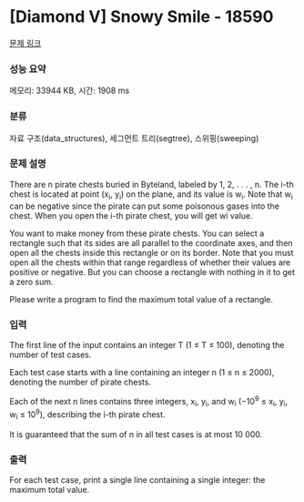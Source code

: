 # [Diamond V] Snowy Smile - 18590 

[문제 링크](https://www.acmicpc.net/problem/18590) 

### 성능 요약

메모리: 33944 KB, 시간: 1908 ms

### 분류

자료 구조(data_structures), 세그먼트 트리(segtree), 스위핑(sweeping)

### 문제 설명

<p>There are n pirate chests buried in Byteland, labeled by 1, 2, . . . , n. The i-th chest is located at point (x<sub>i</sub>, y<sub>i</sub>) on the plane, and its value is w<sub>i</sub>. Note that w<sub>i</sub> can be negative since the pirate can put some poisonous gases into the chest. When you open the i-th pirate chest, you will get wi value.</p>

<p>You want to make money from these pirate chests. You can select a rectangle such that its sides are all parallel to the coordinate axes, and then open all the chests inside this rectangle or on its border. Note that you must open all the chests within that range regardless of whether their values are positive or negative. But you can choose a rectangle with nothing in it to get a zero sum.</p>

<p>Please write a program to find the maximum total value of a rectangle.</p>

### 입력 

 <p>The first line of the input contains an integer T (1 ≤ T ≤ 100), denoting the number of test cases.</p>

<p>Each test case starts with a line containing an integer n (1 ≤ n ≤ 2000), denoting the number of pirate chests.</p>

<p>Each of the next n lines contains three integers, x<sub>i</sub>, y<sub>i</sub>, and w<sub>i</sub> (−10<sup>9</sup> ≤ x<sub>i</sub>, y<sub>i</sub>, w<sub>i</sub> ≤ 10<sup>9</sup>), describing the i-th pirate chest.</p>

<p>It is guaranteed that the sum of n in all test cases is at most 10 000.</p>

### 출력 

 <p>For each test case, print a single line containing a single integer: the maximum total value.</p>


